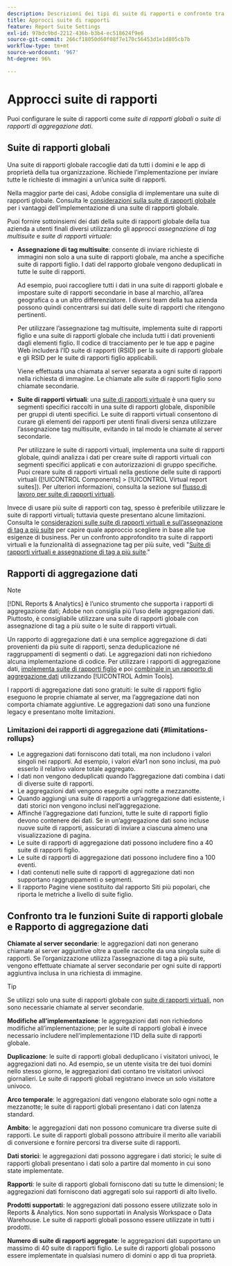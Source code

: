 ```yaml
---
description: Descrizioni dei tipi di suite di rapporti e confronto tra le suite di rapporti globali e le suite di rapporti di aggregazione dati.
title: Approcci suite di rapporti
feature: Report Suite Settings
exl-id: 97bdc9bd-2212-436b-b3b4-ec518624f9e6
source-git-commit: 266cf18050d60f08f7e170c56453d1e1d805cb7b
workflow-type: tm+mt
source-wordcount: '967'
ht-degree: 96%

---
```


# Approcci suite di rapporti

<!-- change filename since page name changed? -->

Puoi configurare le suite di rapporti come *suite di rapporti globali* o *suite di rapporti di aggregazione dati*.

## Suite di rapporti globali

Una suite di rapporti globale raccoglie dati da tutti i domini e le app di proprietà della tua organizzazione. Richiede l’implementazione per inviare tutte le richieste di immagini a un’unica suite di rapporti.

Nella maggior parte dei casi, Adobe consiglia di implementare una suite di rapporti globale. Consulta le [considerazioni sulla suite di rapporti globale](https://experienceleague.adobe.com/docs/analytics/implementation/prepare/global-rs.html?lang=it) per i vantaggi dell’implementazione di una suite di rapporti globale.

Puoi fornire sottoinsiemi dei dati della suite di rapporti globale della tua azienda a utenti finali diversi utilizzando gli approcci *assegnazione di tag multisuite* e *suite di rapporti virtuale*:

* **Assegnazione di tag multisuite**: consente di inviare richieste di immagini non solo a una suite di rapporti globale, ma anche a specifiche suite di rapporti figlio. I dati del rapporto globale vengono deduplicati in tutte le suite di rapporti.

  Ad esempio, puoi raccogliere tutti i dati in una suite di rapporti globale e impostare suite di rapporti secondarie in base al marchio, all’area geografica o a un altro differenziatore. I diversi team della tua azienda possono quindi concentrarsi sui dati delle suite di rapporti che ritengono pertinenti.

  Per utilizzare l’assegnazione tag multisuite, implementa suite di rapporti figlio e una suite di rapporti globale che includa tutti i dati provenienti dagli elementi figlio. Il codice di tracciamento per le tue app e pagine Web includerà l’ID suite di rapporti (RSID) per la suite di rapporti globale e gli RSID per le suite di rapporti figlio applicabili.<!-- Wording/be more specific? And include any links? -->

  Viene effettuata una chiamata al server separata a ogni suite di rapporti nella richiesta di immagine. Le chiamate alle suite di rapporti figlio sono chiamate secondarie.

* **Suite di rapporti virtuali**: una [suite di rapporti virtuale](/help/components/vrs/vrs-about.md) è una query su segmenti specifici raccolti in una suite di rapporti globale, disponibile per gruppi di utenti specifici. Le suite di rapporti virtuali consentono di curare gli elementi dei rapporti per utenti finali diversi senza utilizzare l’assegnazione tag multisuite, evitando in tal modo le chiamate al server secondarie.

  Per utilizzare le suite di rapporti virtuali, implementa una suite di rapporti globale, quindi analizza i dati per creare suite di rapporti virtuali con segmenti specifici applicati e con autorizzazioni di gruppo specifiche. Puoi creare suite di rapporti virtuali nella gestione delle suite di rapporti virtuali ([!UICONTROL Components] > [!UICONTROL Virtual report suites]). Per ulteriori informazioni, consulta la sezione sul [flusso di lavoro per suite di rapporti virtuali](/help/components/vrs/c-workflow-vrs/vrs-workflow.md).

Invece di usare più suite di rapporti con tag, spesso è preferibile utilizzare le suite di rapporti virtuali; tuttavia queste presentano alcune limitazioni. Consulta le [considerazioni sulle suite di rapporti virtuali e sull’assegnazione di tag a più suite](/help/components/vrs/vrs-considerations.md) per capire quale approccio scegliere in base alle tue esigenze di business. Per un confronto approfondito tra suite di rapporti virtuali e la funzionalità di assegnazione tag per più suite, vedi &quot;[Suite di rapporti virtuali e assegnazione di tag a più suite](/help/components/vrs/vrs-about.md#section_317E4D21CCD74BC38166D2F57D214F78).&quot;

## Rapporti di aggregazione dati

>[!NOTE]
>
>[!DNL Reports & Analytics] è l’unico strumento che supporta i rapporti di aggregazione dati; Adobe non consiglia più l’uso delle aggregazioni dati. Piuttosto, è consigliabile utilizzare una suite di rapporti globale con assegnazione di tag a più suite o le suite di rapporti virtuali.

Un rapporto di aggregazione dati è una semplice aggregazione di dati provenienti da più suite di rapporti, senza deduplicazione né raggruppamenti di segmenti o dati. Le aggregazioni dati non richiedono alcuna implementazione di codice. Per utilizzare i rapporti di aggregazione dati, [implementa suite di rapporti figlio](/help/admin/admin/c-manage-report-suites/c-new-report-suite/t-create-a-report-suite.md) e poi [combinale in un rapporto di aggregazione dati](/help/admin/admin/c-manage-report-suites/c-new-report-suite/t-rollups.md) utilizzando [!UICONTROL Admin Tools].

I rapporti di aggregazione dati sono gratuiti: le suite di rapporti figlio eseguono le proprie chiamate al server, ma l’aggregazione dati non comporta chiamate aggiuntive. Le aggregazioni dati sono una funzione legacy e presentano molte limitazioni.

### Limitazioni dei rapporti di aggregazione dati {#limitations-rollups}

* Le aggregazioni dati forniscono dati totali, ma non includono i valori singoli nei rapporti. Ad esempio, i valori eVar1 non sono inclusi, ma può esserlo il relativo valore totale aggregato.
* I dati non vengono deduplicati quando l’aggregazione dati combina i dati di diverse suite di rapporti.
* Le aggregazioni dati vengono eseguite ogni notte a mezzanotte.
* Quando aggiungi una suite di rapporti a un’aggregazione dati esistente, i dati storici non vengono inclusi nell’aggregazione.
* Affinché l‘aggregazione dati funzioni, tutte le suite di rapporti figlio devono contenere dei dati. Se in un’aggregazione dati sono incluse nuove suite di rapporti, assicurati di inviare a ciascuna almeno una visualizzazione di pagina.
* Le suite di rapporti di aggregazione dati possono includere fino a 40 suite di rapporti figlio.
* Le suite di rapporti di aggregazione dati possono includere fino a 100 eventi.
* I dati contenuti nelle suite di rapporti di aggregazione dati non supportano raggruppamenti o segmenti.
* Il rapporto Pagine viene sostituito dal rapporto Siti più popolari, che riporta le metriche a livello di suite figlio.

## Confronto tra le funzioni Suite di rapporti globale e Rapporto di aggregazione dati

**Chiamate al server secondarie**: le aggregazioni dati non generano chiamate al server aggiuntive oltre a quelle raccolte da una singola suite di rapporti. Se l’organizzazione utilizza l’assegnazione di tag a più suite, vengono effettuate chiamate al server secondarie per ogni suite di rapporti aggiuntiva inclusa in una richiesta di immagine.

>[!TIP]
>
>Se utilizzi solo una suite di rapporti globale con [suite di rapporti virtuali](/help/components/vrs/vrs-considerations.md), non sono necessarie chiamate al server secondarie.

**Modifiche all’implementazione**: le aggregazioni dati non richiedono modifiche all’implementazione; per le suite di rapporti globali è invece necessario includere nell’implementazione l’ID della suite di rapporti globale.

**Duplicazione**: le suite di rapporti globali deduplicano i visitatori univoci, le aggregazioni dati no. Ad esempio, se un utente visita tre dei tuoi domini nello stesso giorno, le aggregazioni dati contano tre visitatori univoci giornalieri. Le suite di rapporti globali registrano invece un solo visitatore univoco.

**Arco temporale**: le aggregazioni dati vengono elaborate solo ogni notte a mezzanotte; le suite di rapporti globali presentano i dati con latenza standard.

**Ambito**: le aggregazioni dati non possono comunicare tra diverse suite di rapporti. Le suite di rapporti globali possono attribuire il merito alle variabili di conversione e fornire percorsi tra diverse suite di rapporti.

**Dati storici**: le aggregazioni dati possono aggregare i dati storici; le suite di rapporti globali presentano i dati solo a partire dal momento in cui sono state implementate.

**Rapporti**: le suite di rapporti globali forniscono dati su tutte le dimensioni; le aggregazioni dati forniscono dati aggregati solo sui rapporti di alto livello.

**Prodotti supportati**: le aggregazioni dati possono essere utilizzate solo in Reports &amp; Analytics. Non sono supportati in Analysis Workspace o Data Warehouse. Le suite di rapporti globali possono essere utilizzate in tutti i prodotti.

**Numero di suite di rapporti aggregate**: le aggregazioni dati supportano un massimo di 40 suite di rapporti figlio. Le suite di rapporti globali possono essere implementate in qualsiasi numero di domini o app di tua proprietà.
